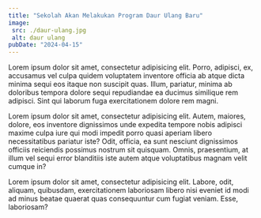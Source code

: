 ```yaml
---
title: "Sekolah Akan Melakukan Program Daur Ulang Baru"
image:
 src: ./daur-ulang.jpg
 alt: daur ulang
pubDate: "2024-04-15"
---
```

Lorem ipsum dolor sit amet, consectetur adipisicing elit. Porro, adipisci, ex, accusamus vel culpa quidem voluptatem inventore officia ab atque dicta minima sequi eos itaque non suscipit quas. Illum, pariatur, minima ab doloribus tempora dolore sequi repudiandae ea ducimus similique rem adipisci. Sint qui laborum fuga exercitationem dolore rem magni.

Lorem ipsum dolor sit amet, consectetur adipisicing elit. Autem, maiores, dolore, eos inventore dignissimos unde expedita tempore nobis adipisci maxime culpa iure qui modi impedit porro quasi aperiam libero necessitatibus pariatur iste? Odit, officia, ea sunt nesciunt dignissimos officiis reiciendis possimus nostrum sit quisquam. Omnis, praesentium, at illum vel sequi error blanditiis iste autem atque voluptatibus magnam velit cumque in?

Lorem ipsum dolor sit amet, consectetur adipisicing elit. Labore, odit, aliquam, quibusdam, exercitationem laboriosam libero nisi eveniet id modi ad minus beatae quaerat quas consequuntur cum fugiat veniam. Esse, laboriosam?
